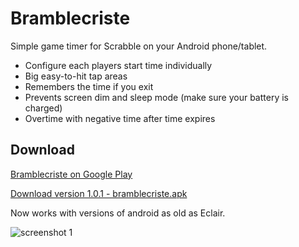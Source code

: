 # Bramblecriste

Simple game timer for Scrabble on your Android phone/tablet.

  - Configure each players start time individually
  - Big easy-to-hit tap areas
  - Remembers the time if you exit
  - Prevents screen dim and sleep mode (make sure your battery is charged)
  - Overtime with negative time after time expires

## Download

[Bramblecriste on Google Play](https://play.google.com/store/apps/details?id=com.iakob.bramblecriste)

[Download version 1.0.1 - bramblecriste.apk](http://iakob.com/bramblecriste/bramblecriste.apk)

Now works with versions of android as old as Eclair.

![screenshot 1](http://iakob.com/bramblecriste/screenshots/start-screen.png)

